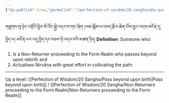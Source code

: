 ```yaml
---
{"dg-publish":true,"permalink":"/perfection-of-wisdom/20-sangha/who-pass-beyond-with-application/"}
---
```


གཟུགས་སུ་ཉེར་འགྲོའི་ཕྱིར་མི་འོང་སྐྱེ་འདའ་བ་གང་ཞིག །ལམ་སྒོམ་པ་འབད་རྩོལ་ཆེན་པོས་མྱང་འདས་མངོན་དུ་བྱེད་པ། 
མངོན་པར་འདུ་བྱེད་དང་བཅས་ཏེ་འདའ་བའི་མཚན་ཉིད།
**Definition:** Someone who:
1. Is a Non-Returner proceeding to the Form Realm who passes beyond upon rebirth and
2. Actualises Nirvāṇa with great effort in cultivating the path.




---
Up a level: [[Perfection of Wisdom/20 Sangha/Pass beyond upon birth\|Pass beyond upon birth]] / [[Perfection of Wisdom/20 Sangha/Non-Returners proceeding to the Form Realm\|Non-Returners proceeding to the Form Realm]]